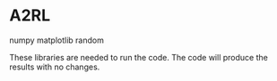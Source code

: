 # A2RL

numpy
matplotlib
random

These libraries are needed to run the code. The code will produce the results with no changes.

